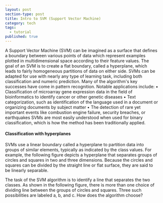 ```yaml
---
layout: post
section-type: post
title: Intro to SVM (Support Vector Machine)
category: tech
tags:
  - tutorial
published: true
---
```

A Support Vector Machine (SVM) can be imagined as a surface that defines a boundary between various points of data which represent examples plotted in multidimensional space according to their feature values. The goal of an SVM is to create a flat boundary, called a hyperplane, which leads to fairly homogeneous partitions of data on either side.
SVMs can be adapted for use with nearly any type of learning task, including both classification and numeric prediction. Many of the algorithm's key successes have come in pattern recognition. Notable applications include:
• Classification of microarray gene expression data in the field of bioinformatics to identify cancer or other genetic diseases
• Text categorization, such as identification of the language used in a document or organizing documents by subject matter
• The detection of rare yet important events like combustion engine failure, security breaches, or earthquakes
SVMs are most easily understood when used for binary classification, which is how the method has been traditionally applied.
#### Classification with hyperplanes
SVMs use a linear boundary called a hyperplane to partition data into groups of similar elements, typically as indicated by the class values. For example, the following figure depicts a hyperplane that separates groups of circles and squares in two and three dimensions. Because the circles and squares can be divided by the straight line or flat surface, they are said to be linearly separable.

The task of the SVM algorithm is to identify a line that separates the two classes. As
shown in the following figure, there is more than one choice of dividing line between
the groups of circles and squares. Three such possibilities are labeled a, b, and c.
How does the algorithm choose?